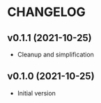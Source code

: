 # CHANGELOG

## v0.1.1 (2021-10-25)
  * Cleanup and simplification

## v0.1.0 (2021-10-25)
  * Initial version

